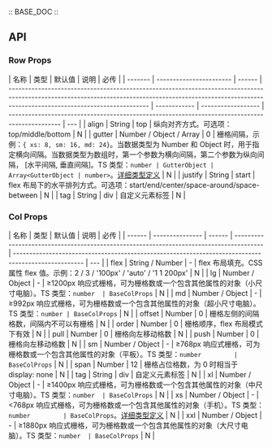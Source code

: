 :: BASE_DOC ::

## API

### Row Props

| 名称    | 类型                    | 默认值 | 说明                                                                                                                                                                                                    | 必传         |
| ------- | ----------------------- | ------ | ------------------------------------------------------------------------------------------------------------------------------------------------------------------------------------------------------- | ------------ | ------------------ | ---------------------------------------------------------------------------------------------- | --- |
| align   | String                  | top    | 纵向对齐方式。可选项：top/middle/bottom                                                                                                                                                                 | N            |
| gutter  | Number / Object / Array | 0      | 栅格间隔，示例：`{ xs: 8, sm: 16, md: 24}`。当数据类型为 Number 和 Object 时，用于指定横向间隔。当数据类型为数组时，第一个参数为横向间隔，第二个参数为纵向间隔， [水平间隔, 垂直间隔]。TS 类型：`number | GutterObject | Array<GutterObject | number>`。[详细类型定义](https://github.com/Tencent/tdesign-vue/tree/develop/src/grid/type.ts) | N   |
| justify | String                  | start  | flex 布局下的水平排列方式。可选项：start/end/center/space-around/space-between                                                                                                                          | N            |
| tag     | String                  | div    | 自定义元素标签                                                                                                                                                                                          | N            |

### Col Props

| 名称   | 类型            | 默认值 | 说明                                                                                    | 必传                                                                                                |
| ------ | --------------- | ------ | --------------------------------------------------------------------------------------- | --------------------------------------------------------------------------------------------------- | --- |
| flex   | String / Number | -      | flex 布局填充。CSS 属性 flex 值。示例：2 / 3 / '100px' / 'auto' / '1 1 200px'           | N                                                                                                   |
| lg     | Number / Object | -      | ≥1200px 响应式栅格，可为栅格数或一个包含其他属性的对象（小尺寸电脑）。TS 类型：`number  | BaseColProps`                                                                                       | N   |
| md     | Number / Object | -      | ≥992px 响应式栅格，可为栅格数或一个包含其他属性的对象（超小尺寸电脑）。TS 类型：`number | BaseColProps`                                                                                       | N   |
| offset | Number          | 0      | 栅格左侧的间隔格数，间隔内不可以有栅格                                                  | N                                                                                                   |
| order  | Number          | 0      | 栅格顺序，flex 布局模式下有效                                                           | N                                                                                                   |
| pull   | Number          | 0      | 栅格向左移动格数                                                                        | N                                                                                                   |
| push   | Number          | 0      | 栅格向左移动格数                                                                        | N                                                                                                   |
| sm     | Number / Object | -      | ≥768px 响应式栅格，可为栅格数或一个包含其他属性的对象（平板）。TS 类型：`number         | BaseColProps`                                                                                       | N   |
| span   | Number          | 12     | 栅格占位格数，为 0 时相当于 display: none                                               | N                                                                                                   |
| tag    | String          | div    | 自定义元素标签                                                                          | N                                                                                                   |
| xl     | Number / Object | -      | ≥1400px 响应式栅格，可为栅格数或一个包含其他属性的对象（中尺寸电脑）。TS 类型：`number  | BaseColProps`                                                                                       | N   |
| xs     | Number / Object | -      | <768px 响应式栅格，可为栅格数或一个包含其他属性的对象（手机）。TS 类型：`number         | BaseColProps`。[详细类型定义](https://github.com/Tencent/tdesign-vue/tree/develop/src/grid/type.ts) | N   |
| xxl    | Number / Object | -      | ≥1880px 响应式栅格，可为栅格数或一个包含其他属性的对象（大尺寸电脑）。TS 类型：`number  | BaseColProps`                                                                                       | N   |

